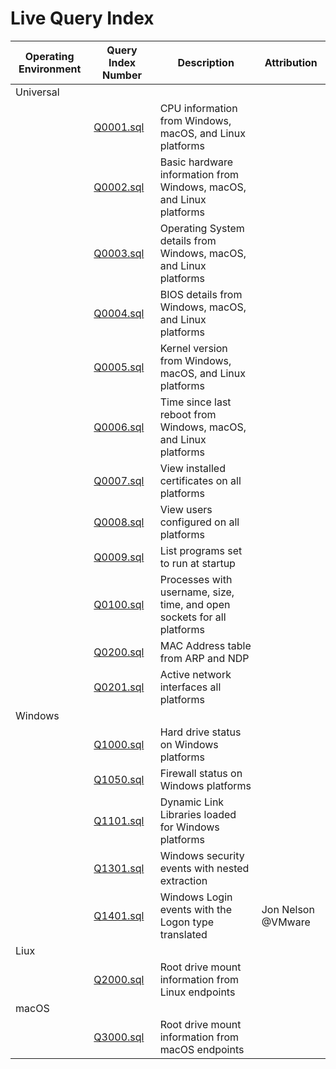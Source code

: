 # Live Query Index

| Operating Environment | Query Index Number | Description | Attribution |
| --------------------- | ------------------ | ----------- | ----------- |
| Universal | | | |
| | [Q0001.sql](Universal_Q1-999/Q0001.sql) | CPU information from Windows, macOS, and Linux platforms | |
| | [Q0002.sql](Universal_Q1-999/Q0002.sql) | Basic hardware information from Windows, macOS, and Linux platforms | |
| | [Q0003.sql](Universal_Q1-999/Q0003.sql) | Operating System details from Windows, macOS, and Linux platforms | |
| | [Q0004.sql](Universal_Q1-999/Q0004.sql) | BIOS details from Windows, macOS, and Linux platforms | |
| | [Q0005.sql](Universal_Q1-999/Q0005.sql) | Kernel version from Windows, macOS, and Linux platforms | |
| | [Q0006.sql](Universal_Q1-999/Q0006.sql) | Time since last reboot from Windows, macOS, and Linux platforms | |
| | [Q0007.sql](Universal_Q1-999/Q0007.sql) | View installed certificates on all platforms | |
| | [Q0008.sql](Universal_Q1-999/Q0008.sql) | View users configured on all platforms | |
| | [Q0009.sql](Universal_Q1-999/Q0009.sql) | List programs set to run at startup | |
| | [Q0100.sql](Universal_Q1-999/Q0100.sql) | Processes with username, size, time, and open sockets for all platforms | 
| | [Q0200.sql](Universal_Q1-999/Q0200.sql) | MAC Address table from ARP and NDP | |
| | [Q0201.sql](Universal_Q1-999/Q0201.sql) | Active network interfaces all platforms | |
| Windows | | | |
| | [Q1000.sql](Windows_Q1000-1999/Q1000.sql) | Hard drive status on Windows platforms | |
| | [Q1050.sql](Windows_Q1000-1999/Q1050.sql) | Firewall status on Windows platforms | |
| | [Q1101.sql](Windows_Q1000-1999/Q1101.sql) | Dynamic Link Libraries loaded for Windows platforms | |
| | [Q1301.sql](Windows_Q1000-1999/Q1301.sql) | Windows security events with nested extraction| |
| | [Q1401.sql](Windows_Q1000-1999/Q1401.sql) | Windows Login events with the Logon type translated | Jon Nelson @VMware |
| Liux | | | |
| | [Q2000.sql](Linux_Q2000-2999/Q2000.sql) | Root drive mount information from Linux endpoints | |
| macOS | | | |
| | [Q3000.sql](macOS_Q3000-3999/Q3000.sql) | Root drive mount information from macOS endpoints | |
